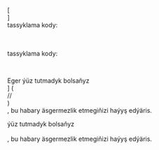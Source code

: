 [<br host>]<br action>tassyklama kody:<br code>

<br url><br action>tassyklama kody:

<br code>

Eger ýüz tutmadyk bolsaňyz<br host>] (<br protocol>//<br host>)<br action>, bu habary äsgermezlik etmegiňizi haýyş edýäris.

ýüz tutmadyk bolsaňyz<br url><br action>, bu habary äsgermezlik etmegiňizi haýyş edýäris.
